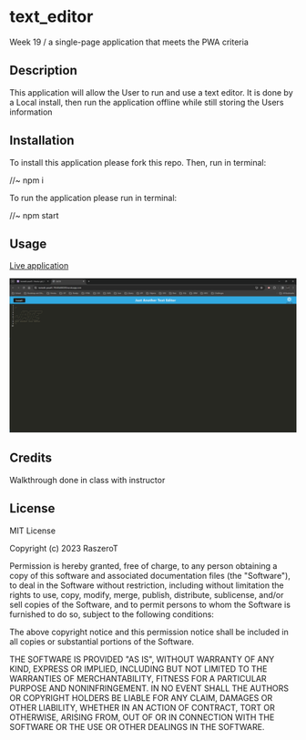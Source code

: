 # text_editor
Week 19 / a single-page application that meets the PWA criteria


## Description

This application will allow the User to run and use a text editor. It is done by a Local install, then run the application offline while still storing the Users information 


## Installation

To install this application please fork this repo. Then, run in terminal:

//~ npm i

To run the application please run in terminal: 

//~ npm start

## Usage

<a href="https://textedit-pwa45-70545b8002f8.herokuapp.com/">Live application</a>

<img src=".\assets\images\Screenshot 2024-02-25 134229.png" width="600">

## Credits

Walkthrough done in class with instructor 

## License

MIT License

Copyright (c) 2023 RaszeroT

Permission is hereby granted, free of charge, to any person obtaining a copy
of this software and associated documentation files (the "Software"), to deal
in the Software without restriction, including without limitation the rights
to use, copy, modify, merge, publish, distribute, sublicense, and/or sell
copies of the Software, and to permit persons to whom the Software is
furnished to do so, subject to the following conditions:

The above copyright notice and this permission notice shall be included in all
copies or substantial portions of the Software.

THE SOFTWARE IS PROVIDED "AS IS", WITHOUT WARRANTY OF ANY KIND, EXPRESS OR
IMPLIED, INCLUDING BUT NOT LIMITED TO THE WARRANTIES OF MERCHANTABILITY,
FITNESS FOR A PARTICULAR PURPOSE AND NONINFRINGEMENT. IN NO EVENT SHALL THE
AUTHORS OR COPYRIGHT HOLDERS BE LIABLE FOR ANY CLAIM, DAMAGES OR OTHER
LIABILITY, WHETHER IN AN ACTION OF CONTRACT, TORT OR OTHERWISE, ARISING FROM,
OUT OF OR IN CONNECTION WITH THE SOFTWARE OR THE USE OR OTHER DEALINGS IN THE
SOFTWARE.